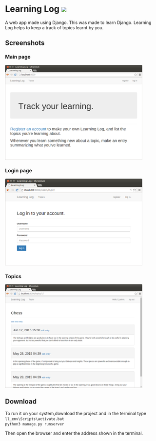 # Learning Log ![](https://img.shields.io/badge/Python-v3.5.2-red.svg)
A web app made using Django. This was made to learn Django. Learning Log helps to keep a track of topics learnt by you.

## Screenshots
### Main page  
<img src="https://github.com/agarwal-akash/Learning-Log/blob/master/screenshots/main.png" width="450">  

### Login page                      
<img src="https://github.com/agarwal-akash/Learning-Log/blob/master/screenshots/login.png" width="450">   

### Topics  
<img src="https://github.com/agarwal-akash/Learning-Log/blob/master/screenshots/topics.png" width="450">  

## Download 
To run it on your system,download the project and in the terminal type  
`ll_env\Scripts\activate.bat`   
`python3 manage.py runserver`  

Then open the browser and enter the address shown in the terminal.

